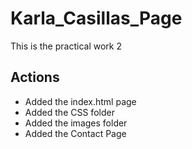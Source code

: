 # Karla_Casillas_Page
This is the practical work 2 

## Actions 
- Added the index.html page 
- Added the CSS folder 
- Added the images folder
- Added the Contact Page
